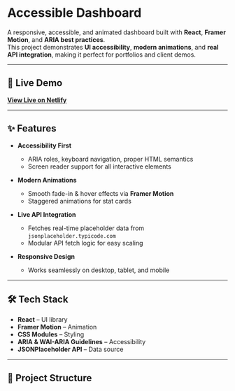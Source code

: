 # Accessible Dashboard

A responsive, accessible, and animated dashboard built with **React**, **Framer Motion**, and **ARIA best practices**.  
This project demonstrates **UI accessibility**, **modern animations**, and **real API integration**, making it perfect for portfolios and client demos.

---

## 🚀 Live Demo
[**View Live on Netlify**](https://creative-semolina-086301.netlify.app/) 

---

## ✨ Features

- **Accessibility First**  
  - ARIA roles, keyboard navigation, proper HTML semantics  
  - Screen reader support for all interactive elements  

- **Modern Animations**  
  - Smooth fade-in & hover effects via **Framer Motion**  
  - Staggered animations for stat cards  

- **Live API Integration**  
  - Fetches real-time placeholder data from `jsonplaceholder.typicode.com`  
  - Modular API fetch logic for easy scaling  

- **Responsive Design**  
  - Works seamlessly on desktop, tablet, and mobile  

---

## 🛠 Tech Stack

- **React** – UI library  
- **Framer Motion** – Animation  
- **CSS Modules** – Styling  
- **ARIA & WAI-ARIA Guidelines** – Accessibility  
- **JSONPlaceholder API** – Data source  

---

## 📂 Project Structure

